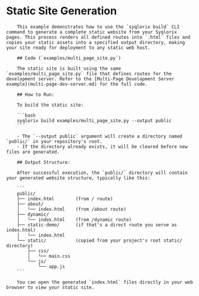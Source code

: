 # Static Site Generation

        This example demonstrates how to use the `syqlorix build` CLI command to generate a complete static website from your Syqlorix pages. This process renders all defined routes into `.html` files and copies your static assets into a specified output directory, making your site ready for deployment to any static web host.

        ## Code (`examples/multi_page_site.py`)

        The static site is built using the same `examples/multi_page_site.py` file that defines routes for the development server. Refer to the [Multi-Page Development Server example](multi-page-dev-server.md) for the full code.

        ## How to Run:

        To build the static site:

        ```bash
        syqlorix build examples/multi_page_site.py --output public
        ```

        - The `--output public` argument will create a directory named `public/` in your repository's root.
        - If the directory already exists, it will be cleared before new files are generated.

        ## Output Structure:

        After successful execution, the `public/` directory will contain your generated website structure, typically like this:

        ```
        public/
        ├── index.html        (from / route)
        ├── about/
        │   └── index.html    (from /about route)
        ├── dynamic/
        │   └── index.html    (from /dynamic route)
        ├── static-demo/      (if that's a direct route you serve as index.html)
        │   └── index.html
        └── static/           (copied from your project's root static/ directory)
            ├── css/
            │   └── main.css
            └── js/
                └── app.js
        ```

        You can open the generated `index.html` files directly in your web browser to view your static site.
